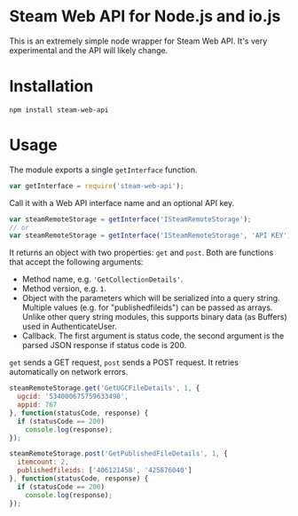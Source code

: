 # Steam Web API for Node.js and io.js

This is an extremely simple node wrapper for Steam Web API. It's very experimental and the API will likely change.

# Installation

`npm install steam-web-api`

# Usage

The module exports a single `getInterface` function.

```js
var getInterface = require('steam-web-api');
```

Call it with a Web API interface name and an optional API key.

```js
var steamRemoteStorage = getInterface('ISteamRemoteStorage');
// or
var steamRemoteStorage = getInterface('ISteamRemoteStorage', 'API KEY');
```

It returns an object with two properties: `get` and `post`. Both are functions that accept the following arguments:

* Method name, e.g. `'GetCollectionDetails'`.
* Method version, e.g. `1`.
* Object with the parameters which will be serialized into a query string. Multiple values (e.g. for "publishedfileids") can be passed as arrays. Unlike other query string modules, this supports binary data (as Buffers) used in AuthenticateUser.
* Callback. The first argument is status code, the second argument is the parsed JSON response if status code is 200.

`get` sends a GET request, `post` sends a POST request. It retries automatically on network errors.

```js
steamRemoteStorage.get('GetUGCFileDetails', 1, {
  ugcid: '534000675759633498',
  appid: 767
}, function(statusCode, response) {
  if (statusCode == 200)
    console.log(response);
});

steamRemoteStorage.post('GetPublishedFileDetails', 1, {
  itemcount: 2,
  publishedfileids: ['406121458', '425876040']
}, function(statusCode, response) {
  if (statusCode == 200)
    console.log(response);
});
```
